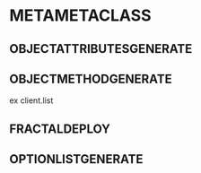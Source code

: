 # METAMETACLASS
## OBJECTATTRIBUTESGENERATE

## OBJECTMETHODGENERATE
<objet><secondarymethod>
ex client.list

## FRACTALDEPLOY
## OPTIONLISTGENERATE  